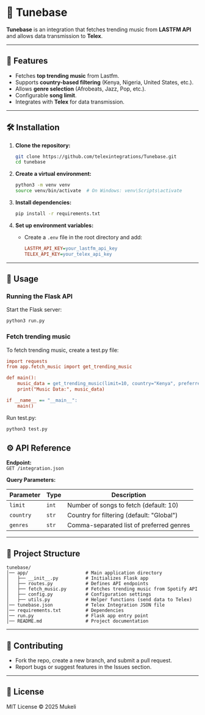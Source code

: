 # 🎵 Tunebase

**Tunebase** is an integration that fetches trending music from **LASTFM API** and allows data transmission to **Telex**.

---

## 🚀 Features
- Fetches **top trending music** from Lastfm.
- Supports **country-based filtering** (Kenya, Nigeria, United States, etc.).
- Allows **genre selection** (Afrobeats, Jazz, Pop, etc.).
- Configurable **song limit**.
- Integrates with **Telex** for data transmission.

---

## 🛠 Installation

1. **Clone the repository:**
   ```bash
   git clone https://github.com/telexintegrations/Tunebase.git
   cd tunebase
   ```

2. **Create a virtual environment:**
   ```bash
   python3 -m venv venv
   source venv/bin/activate  # On Windows: venv\Scripts\activate
   ```

3. **Install dependencies:**
   ```bash
   pip install -r requirements.txt
   ```

4. **Set up environment variables:**
   - Create a `.env` file in the root directory and add:
     ```ini
     LASTFM_API_KEY=your_lastfm_api_key
     TELEX_API_KEY=your_telex_api_key
     ```

---

## 🎵 Usage

### Running the Flask API

Start the Flask server:
```bash
python3 run.py
```

### Fetch trending music

To fetch trending music, create a test.py file:
```ini
import requests
from app.fetch_music import get_trending_music

def main():
    music_data = get_trending_music(limit=10, country="Kenya", preferred_genres=["jazz"])
    print("Music Data:", music_data)

if __name__ == "__main__":
    main()

```

Run test.py:
```bash
python3 test.py
```


## ⚙️ API Reference


**Endpoint:**  
`GET /integration.json`

**Query Parameters:**

| Parameter   | Type   | Description |
|------------|--------|-------------|
| `limit`    | `int`  | Number of songs to fetch (default: 10) |
| `country`  | `str`  | Country for filtering (default: "Global") |
| `genres`   | `str`  | Comma-separated list of preferred genres |

---

## 📂 Project Structure

```
tunebase/
│── app/                     # Main application directory
│   ├── __init__.py          # Initializes Flask app
│   ├── routes.py            # Defines API endpoints
│   ├── fetch_music.py       # Fetches trending music from Spotify API
│   ├── config.py            # Configuration settings
│   ├── utils.py             # Helper functions (send data to Telex)
│── tunebase.json            # Telex Integration JSON file
│── requirements.txt         # Dependencies
│── run.py                   # Flask app entry point
│── README.md                # Project documentation
```

---

## 🤝 Contributing

- Fork the repo, create a new branch, and submit a pull request.
- Report bugs or suggest features in the Issues section.

---

## 📜 License

MIT License © 2025 Mukeli